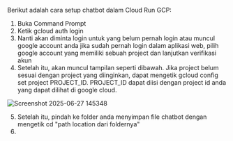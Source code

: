Berikut adalah cara setup chatbot dalam Cloud Run GCP:
1. Buka Command Prompt
2. Ketik gcloud auth login
3. Nanti akan diminta login untuk yang belum pernah login atau muncul google account anda jika sudah pernah login dalam aplikasi web, pilih google account yang memiliki sebuah project dan lanjutkan verifikasi akun
4. Setelah itu, akan muncul tampilan seperti dibawah. Jika project belum sesuai dengan project yang diinginkan, dapat mengetik  gcloud config set project PROJECT_ID. PROJECT_ID dapat diisi dengan project id anda yang dapat dilihat di google cloud.

![Screenshot 2025-06-27 145348](https://github.com/user-attachments/assets/309dc4e2-03fe-4b59-b876-affd8b252802)

5. Setelah itu, pindah ke folder anda menyimpan file chatbot dengan mengetik cd "path location dari foldernya"
6. 
